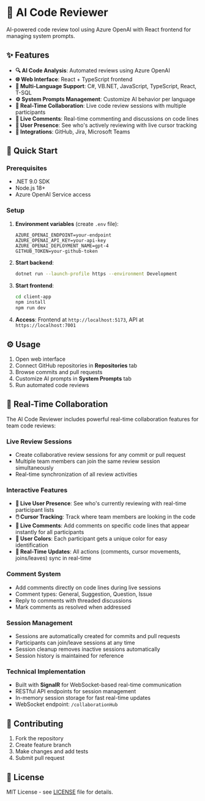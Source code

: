 # 🤖 AI Code Reviewer

AI-powered code review tool using Azure OpenAI with React frontend for managing system prompts.

## ✨ Features

- **🔍 AI Code Analysis**: Automated reviews using Azure OpenAI
- **🌐 Web Interface**: React + TypeScript frontend
- **🎯 Multi-Language Support**: C#, VB.NET, JavaScript, TypeScript, React, T-SQL
- **⚙️ System Prompts Management**: Customize AI behavior per language
- **🤝 Real-Time Collaboration**: Live code review sessions with multiple participants
- **💬 Live Comments**: Real-time commenting and discussions on code lines
- **👥 User Presence**: See who's actively reviewing with live cursor tracking
- **🔗 Integrations**: GitHub, Jira, Microsoft Teams

## 🚀 Quick Start

### Prerequisites

- .NET 9.0 SDK
- Node.js 18+
- Azure OpenAI Service access

### Setup

1. **Environment variables** (create `.env` file):

   ```env
   AZURE_OPENAI_ENDPOINT=your-endpoint
   AZURE_OPENAI_API_KEY=your-api-key
   AZURE_OPENAI_DEPLOYMENT_NAME=gpt-4
   GITHUB_TOKEN=your-github-token
   ```

2. **Start backend**:

   ```bash
   dotnet run --launch-profile https --environment Development
   ```

3. **Start frontend**:

   ```bash
   cd client-app
   npm install
   npm run dev
   ```

4. **Access**: Frontend at `http://localhost:5173`, API at `https://localhost:7001`

## ⚙️ Usage

1. Open web interface
2. Connect GitHub repositories in **Repositories** tab
3. Browse commits and pull requests
4. Customize AI prompts in **System Prompts** tab
5. Run automated code reviews

## 🤝 Real-Time Collaboration

The AI Code Reviewer includes powerful real-time collaboration features for team code reviews:

### **Live Review Sessions**

- Create collaborative review sessions for any commit or pull request
- Multiple team members can join the same review session simultaneously
- Real-time synchronization of all review activities

### **Interactive Features**

- **👥 Live User Presence**: See who's currently reviewing with real-time participant lists
- **🖱️ Cursor Tracking**: Track where team members are looking in the code
- **💬 Live Comments**: Add comments on specific code lines that appear instantly for all participants
- **🎨 User Colors**: Each participant gets a unique color for easy identification
- **🔄 Real-Time Updates**: All actions (comments, cursor movements, joins/leaves) sync in real-time

### **Comment System**

- Add comments directly on code lines during live sessions
- Comment types: General, Suggestion, Question, Issue
- Reply to comments with threaded discussions
- Mark comments as resolved when addressed

### **Session Management**

- Sessions are automatically created for commits and pull requests
- Participants can join/leave sessions at any time
- Session cleanup removes inactive sessions automatically
- Session history is maintained for reference

### **Technical Implementation**

- Built with **SignalR** for WebSocket-based real-time communication
- RESTful API endpoints for session management
- In-memory session storage for fast real-time updates
- WebSocket endpoint: `/collaborationHub`

## 🤝 Contributing

1. Fork the repository
2. Create feature branch
3. Make changes and add tests
4. Submit pull request

## 📄 License

MIT License - see [LICENSE](LICENSE) file for details.
